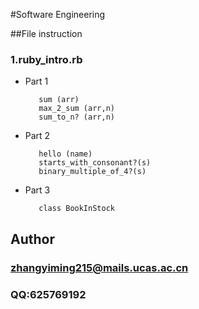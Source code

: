 
#Software Engineering
   

##File instruction

### 1.ruby_intro.rb
*  Part 1
     ```
        sum (arr)
        max_2_sum (arr,n)
        sum_to_n? (arr,n)
     ```
* Part 2
     ```
        hello (name)
        starts_with_consonant?(s)
        binary_multiple_of_4?(s)
     ```
* Part 3
     ```
        class BookInStock
     ```

   
   

## Author

### zhangyiming215@mails.ucas.ac.cn
### QQ:625769192

